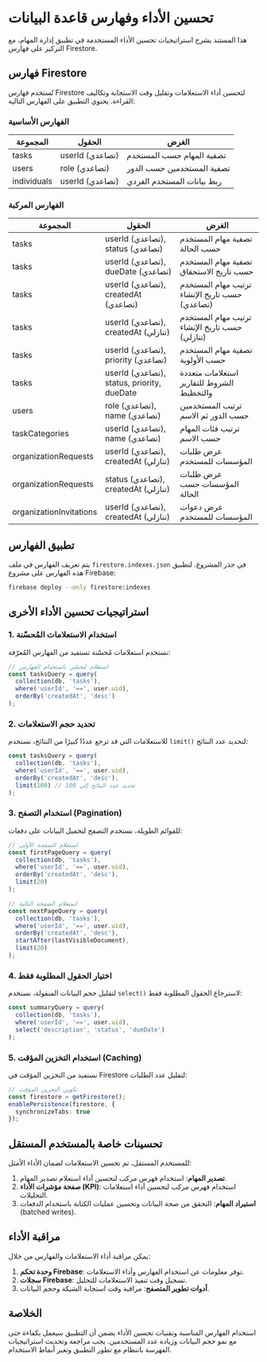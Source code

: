 # تحسين الأداء وفهارس قاعدة البيانات

هذا المستند يشرح استراتيجيات تحسين الأداء المستخدمة في تطبيق إدارة المهام، مع التركيز على فهارس Firestore.

## فهارس Firestore

تُستخدم فهارس Firestore لتحسين أداء الاستعلامات وتقليل وقت الاستجابة وتكاليف القراءة. يحتوي التطبيق على الفهارس التالية:

### الفهارس الأساسية

| المجموعة | الحقول | الغرض |
|----------|--------|-------|
| tasks | userId (تصاعدي) | تصفية المهام حسب المستخدم |
| users | role (تصاعدي) | تصفية المستخدمين حسب الدور |
| individuals | userId (تصاعدي) | ربط بيانات المستخدم الفردي |

### الفهارس المركبة

| المجموعة | الحقول | الغرض |
|----------|--------|-------|
| tasks | userId (تصاعدي), status (تصاعدي) | تصفية مهام المستخدم حسب الحالة |
| tasks | userId (تصاعدي), dueDate (تصاعدي) | تصفية مهام المستخدم حسب تاريخ الاستحقاق |
| tasks | userId (تصاعدي), createdAt (تصاعدي) | ترتيب مهام المستخدم حسب تاريخ الإنشاء (تصاعدي) |
| tasks | userId (تصاعدي), createdAt (تنازلي) | ترتيب مهام المستخدم حسب تاريخ الإنشاء (تنازلي) |
| tasks | userId (تصاعدي), priority (تصاعدي) | تصفية مهام المستخدم حسب الأولوية |
| tasks | userId (تصاعدي), status, priority, dueDate | استعلامات متعددة الشروط للتقارير والتخطيط |
| users | role (تصاعدي), name (تصاعدي) | ترتيب المستخدمين حسب الدور ثم الاسم |
| taskCategories | userId (تصاعدي), name (تصاعدي) | ترتيب فئات المهام حسب الاسم |
| organizationRequests | userId (تصاعدي), createdAt (تنازلي) | عرض طلبات المؤسسات للمستخدم |
| organizationRequests | status (تصاعدي), createdAt (تنازلي) | عرض طلبات المؤسسات حسب الحالة |
| organizationInvitations | userId (تصاعدي), createdAt (تنازلي) | عرض دعوات المؤسسات للمستخدم |

## تطبيق الفهارس

يتم تعريف الفهارس في ملف `firestore.indexes.json` في جذر المشروع. لتطبيق هذه الفهارس على مشروع Firebase:

```bash
firebase deploy --only firestore:indexes
```

## استراتيجيات تحسين الأداء الأخرى

### 1. استخدام الاستعلامات المُحسّنة

نستخدم استعلامات مُحسّنة تستفيد من الفهارس المُعرّفة:

```typescript
// استعلام مُحسّن باستخدام الفهارس
const tasksQuery = query(
  collection(db, 'tasks'),
  where('userId', '==', user.uid),
  orderBy('createdAt', 'desc')
);
```

### 2. تحديد حجم الاستعلامات

للاستعلامات التي قد ترجع عددًا كبيرًا من النتائج، نستخدم `limit()` لتحديد عدد النتائج:

```typescript
const tasksQuery = query(
  collection(db, 'tasks'),
  where('userId', '==', user.uid),
  orderBy('createdAt', 'desc'),
  limit(100) // تحديد عدد النتائج إلى 100
);
```

### 3. استخدام التصفح (Pagination)

للقوائم الطويلة، نستخدم التصفح لتحميل البيانات على دفعات:

```typescript
// استعلام الصفحة الأولى
const firstPageQuery = query(
  collection(db, 'tasks'),
  where('userId', '==', user.uid),
  orderBy('createdAt', 'desc'),
  limit(20)
);

// استعلام الصفحة التالية
const nextPageQuery = query(
  collection(db, 'tasks'),
  where('userId', '==', user.uid),
  orderBy('createdAt', 'desc'),
  startAfter(lastVisibleDocument),
  limit(20)
);
```

### 4. اختيار الحقول المطلوبة فقط

لتقليل حجم البيانات المنقولة، نستخدم `select()` لاسترجاع الحقول المطلوبة فقط:

```typescript
const summaryQuery = query(
  collection(db, 'tasks'),
  where('userId', '==', user.uid),
  select('description', 'status', 'dueDate')
);
```

### 5. استخدام التخزين المؤقت (Caching)

نستفيد من التخزين المؤقت في Firestore لتقليل عدد الطلبات:

```typescript
// تكوين التخزين المؤقت
const firestore = getFirestore();
enablePersistence(firestore, {
  synchronizeTabs: true
});
```

## تحسينات خاصة بالمستخدم المستقل

للمستخدم المستقل، تم تحسين الاستعلامات لضمان الأداء الأمثل:

1. **تصدير المهام**: استخدام فهرس مركب لتحسين أداء استعلام تصدير المهام.
2. **صفحة مؤشرات الأداء (KPI)**: استخدام فهرس مركب لتحسين أداء استعلامات التحليلات.
3. **استيراد المهام**: التحقق من صحة البيانات وتحسين عمليات الكتابة باستخدام الدفعات (batched writes).

## مراقبة الأداء

يمكن مراقبة أداء الاستعلامات والفهارس من خلال:

1. **وحدة تحكم Firebase**: توفر معلومات عن استخدام الفهارس وأداء الاستعلامات.
2. **سجلات Firebase**: تسجيل وقت تنفيذ الاستعلامات للتحليل.
3. **أدوات تطوير المتصفح**: مراقبة وقت استجابة الشبكة وحجم البيانات.

## الخلاصة

استخدام الفهارس المناسبة وتقنيات تحسين الأداء يضمن أن التطبيق سيعمل بكفاءة حتى مع نمو حجم البيانات وزيادة عدد المستخدمين. يجب مراجعة وتحديث استراتيجيات الفهرسة بانتظام مع تطور التطبيق وتغير أنماط الاستخدام.
